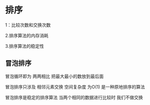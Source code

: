 # 排序
1：比较次数和交换次数

2.排序算法的内存消耗

3.排序算法的稳定性

## 冒泡排序
   冒泡循环即为 两两相比 把最大最小的数放到最后面
   
   冒泡排序只涉及 相邻元素交换 空间复杂度 为O(1) 是一种原地排序的算法
   
   冒泡排序是稳定的排序算法 当两个相同的数据进行比较时 我们不做交换